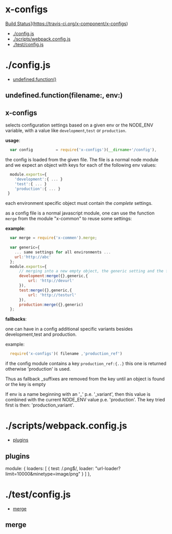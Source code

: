 # x-configs

[Build Status](https://travis-ci.org/x-component/x-configs.png?v1.0.0)](https://travis-ci.org/x-component/x-configs)

- [./config.js](#configjs) 
- [./scripts/webpack.config.js](#scriptswebpackconfigjs) 
- [./test/config.js](#testconfigjs) 

# ./config.js

  - [undefined.function()](#undefinedfunctionfilenameenv)

## undefined.function(filename:, env:)

  x-configs
  ---------
  selects configuration settings based on a given env or the NODE_ENV variable, with a value like `development`,`test` or `production`.
  
  **usage**:
  
```js
  var config          = require('x-configs')(__dirname+'/config'),
```

  
  the config is loaded from the given file. The file is a normal node module
  and we expect an object with keys for each of the following env values:
  
```js
  module.exports={
    'development':{ ... }
    'test':{ ... }
    'production':{ ... }
 }
```

  
  each environment specific object must contain the *complete* settings.
  
  as a config file is a normal javascript module, one can use the function `merge` from the module "x-common" to reuse some settings:
  
  **example**:
  
```js
  var merge = require('x-commen').merge;
  
  var generic={
    ... same settings for all environments ...
    url:'http://abc'
  };
  module.exports={
      // merging into a new empty object, the generic setting and the following overriding settings
      development:merge({},generic,{
          url: 'http://devurl'
      }),
      test:merge({},generic,{
          url: 'http://testurl'
      }),
      production:merge({},generic)
  };
```

  
  **fallbacks**:
  
  one can have in a config additional specific variants besides development,test and production.
  
  example:
  
```js
  require('x-configs')( filename ,'production_ref')
```

  
  if the config module contains a key `production_ref:{..}` this one is returned otherwise
  'production' is used.
  
  Thus as fallback _suffixes are removed from the key until an object is found or the key is empty
  
  If env is a name beginning with an '_' p.e. '_variant', then this value is combined with
  the current NODE_ENV value p.e. 'production'. The key tried first is then: 'production_variant'.

# ./scripts/webpack.config.js

  - [plugins](#plugins)

## plugins

  module: {
  		loaders: [
  			{ test: /\.png$/, loader: "url-loader?limit=10000&minetype=image/png" }
  		]
  	},

# ./test/config.js

  - [merge](#merge)

## merge

  
